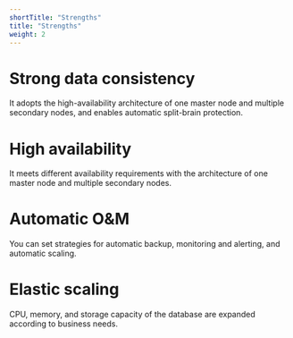 ```yaml
---
shortTitle: "Strengths"
title: "Strengths"
weight: 2
---
```


# Strong data consistency
It adopts the high-availability architecture of one master node and multiple secondary nodes, and enables automatic split-brain protection.

# High availability
It meets different availability requirements with the architecture of one master node and multiple secondary nodes.

# Automatic O&M
You can set strategies for automatic backup, monitoring and alerting, and automatic scaling.

# Elastic scaling
CPU, memory, and storage capacity of the database are expanded according to business needs.